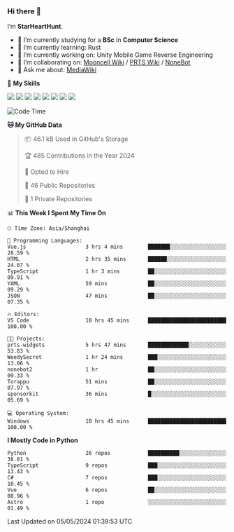 ### Hi there 👋

I’m **StarHeartHunt**.

- 🏫 I’m currently studying for a **BSc** in **Computer Science**
- 🌱 I’m currently learning: Rust
- 🔭 I’m currently working on: Unity Mobile Game Reverse Engineering
- 👯 I’m collaborating on: [Mooncell Wiki](https://fgo.wiki/) / [PRTS Wiki](http://prts.wiki/) / [NoneBot](https://github.com/nonebot)
- 💬 Ask me about: [MediaWiki](https://www.mediawiki.org)

🌟 **My Skills**

![](https://img.shields.io/badge/-Python-3e74a2?style=flat-square&logo=Python&logoColor=fff)
![](https://img.shields.io/badge/-Node.js-339933?style=flat-square&logo=node.js&logoColor=fff)
![](https://img.shields.io/badge/-Vue-4fc08d?style=flat-square&logo=vue.js&logoColor=fff)
![](https://img.shields.io/badge/-React-2d98ce?style=flat-square&logo=React&logoColor=fff)
![](https://img.shields.io/badge/-TypeScript-3178C6?style=flat-square&logo=TypeScript&logoColor=fff)
![](https://img.shields.io/badge/-Docker-2496ED?style=flat-square&logo=Docker&logoColor=fff)
![](https://img.shields.io/badge/-Linux-000000?style=flat-square&logo=Linux&logoColor=fff)
![](https://img.shields.io/badge/-Dotnet-512bd4?style=flat-square&logo=.net&logoColor=fff)

<!--START_SECTION:waka-->
![Code Time](http://img.shields.io/badge/Code%20Time-1%2C000%20hrs%2030%20mins-blue)

**🐱 My GitHub Data** 

> 📦 46.1 kB Used in GitHub's Storage 
 > 
> 🏆 485 Contributions in the Year 2024
 > 
> 💼 Opted to Hire
 > 
> 📜 46 Public Repositories 
 > 
> 🔑 1 Private Repositories 
 > 
📊 **This Week I Spent My Time On** 

```text
🕑︎ Time Zone: Asia/Shanghai

💬 Programming Languages: 
Vue.js                   3 hrs 4 mins        ███████░░░░░░░░░░░░░░░░░░   28.59 % 
HTML                     2 hrs 35 mins       ██████░░░░░░░░░░░░░░░░░░░   24.07 % 
TypeScript               1 hr 3 mins         ██░░░░░░░░░░░░░░░░░░░░░░░   09.91 % 
YAML                     59 mins             ██░░░░░░░░░░░░░░░░░░░░░░░   09.29 % 
JSON                     47 mins             ██░░░░░░░░░░░░░░░░░░░░░░░   07.35 % 

🔥 Editors: 
VS Code                  10 hrs 45 mins      █████████████████████████   100.00 % 

🐱‍💻 Projects: 
prts-widgets             5 hrs 47 mins       █████████████░░░░░░░░░░░░   53.83 % 
WeedySecret              1 hr 24 mins        ███░░░░░░░░░░░░░░░░░░░░░░   13.06 % 
nonebot2                 1 hr                ██░░░░░░░░░░░░░░░░░░░░░░░   09.33 % 
Torappu                  51 mins             ██░░░░░░░░░░░░░░░░░░░░░░░   07.97 % 
sponsorkit               36 mins             █░░░░░░░░░░░░░░░░░░░░░░░░   05.69 % 

💻 Operating System: 
Windows                  10 hrs 45 mins      █████████████████████████   100.00 % 
```

**I Mostly Code in Python** 

```text
Python                   26 repos            ██████████░░░░░░░░░░░░░░░   38.81 % 
TypeScript               9 repos             ███░░░░░░░░░░░░░░░░░░░░░░   13.43 % 
C#                       7 repos             ███░░░░░░░░░░░░░░░░░░░░░░   10.45 % 
Vue                      6 repos             ██░░░░░░░░░░░░░░░░░░░░░░░   08.96 % 
Astro                    1 repo              ░░░░░░░░░░░░░░░░░░░░░░░░░   01.49 % 
```




 Last Updated on 05/05/2024 01:39:53 UTC
<!--END_SECTION:waka-->
